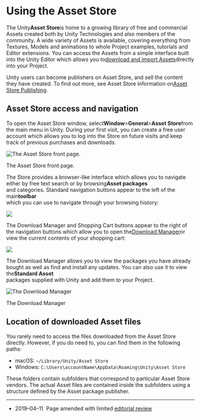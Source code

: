 # Using the Asset Store

The Unity**Asset Store**is home to a growing library of free and commercial Assets created both by Unity Technologies and also members of the community. A wide variety of Assets is available, covering everything from Textures, Models and animations to whole Project examples, tutorials and Editor extensions. You can access the Assets from a simple interface built into the Unity Editor which allows you to[download and import Assets](https://docs.unity3d.com/2019.2/Documentation/Manual/AssetPackages.html#ImportingPackages)directly into your Project.

Unity users can become publishers on Asset Store, and sell the content they have created. To find out more, see Asset Store information on[Asset Store Publishing](https://unity3d.com/asset-store/sell-assets).

## Asset Store access and navigation

To open the Asset Store window, select**Window**&gt;**General**&gt;**Asset Store**from the main menu in Unity. During your first visit, you can create a free user account which allows you to log into the Store on future visits and keep track of previous purchases and downloads.

![](https://docs.unity3d.com/2019.2/Documentation/uploads/Main/AssetStore-floating.jpg "The Asset Store front page.")

The Asset Store front page.

The Store provides a browser-like interface which allows you to navigate either by free text search or by browsing**Asset packages**  
and categories. Standard navigation buttons appear to the left of the main**toolbar**  
which you can use to navigate through your browsing history:

![](https://docs.unity3d.com/2019.2/Documentation/uploads/Main/AssetStore-Navigation.png)

The Download Manager and Shopping Cart buttons appear to the right of the navigation buttons which allow you to open the[Download Manager](https://docs.unity3d.com/2019.2/Documentation/Manual/AssetStore.html#downloadmgr)or view the current contents of your shopping cart:

![](https://docs.unity3d.com/2019.2/Documentation/uploads/Main/AssetStore-ToolButtons.png)

The Download Manager allows you to view the packages you have already bought as well as find and install any updates. You can also use it to view the**Standard Asset**  
packages supplied with Unity and add them to your Project.

![](https://docs.unity3d.com/2019.2/Documentation/uploads/Main/AssetStore-download.png "The Download Manager")

The Download Manager

## Location of downloaded Asset files

You rarely need to access the files downloaded from the Asset Store directly. However, if you do need to, you can find them in the following paths:

* macOS:
  `~/Library/Unity/Asset Store`
* Windows:
  `C:\Users\accountName\AppData\Roaming\Unity\Asset Store`

These folders contain subfolders that correspond to particular Asset Store vendors. The actual Asset files are contained inside the subfolders using a structure defined by the Asset package publisher.

---

* 2019–04–11  Page amended with limited
  [editorial review](https://docs.unity3d.com/2019.2/Documentation/Manual/DocumentationEditorialReview.html)



